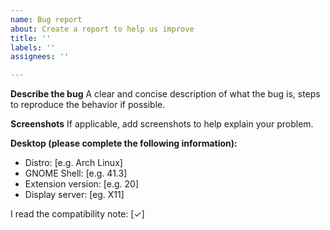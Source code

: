 ```yaml
---
name: Bug report
about: Create a report to help us improve
title: ''
labels: ''
assignees: ''

---
```


**Describe the bug**
A clear and concise description of what the bug is, steps to reproduce the behavior if possible.

**Screenshots**
If applicable, add screenshots to help explain your problem.

**Desktop (please complete the following information):**
 - Distro: [e.g. Arch Linux]
 - GNOME Shell: [e.g. 41.3]
 - Extension version: [e.g. 20]
 - Display server: [eg. X11] 

 I read the compatibility note: [✓]
